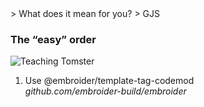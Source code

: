 <div class="breadcrum">
  > What does it mean for you? > GJS
</div>

### The “easy” order

<div class="tomster-wrapper">
  <img class="teaching-tomster" alt="Teaching Tomster" src="/teaching-tomster.png">

  <ol>
    <li class="update-action">
      Use @embroider/template-tag-codemod<br>
      <em class="note">github.com/embroider-build/embroider</em>
    </li>
  </ol>
</div>
